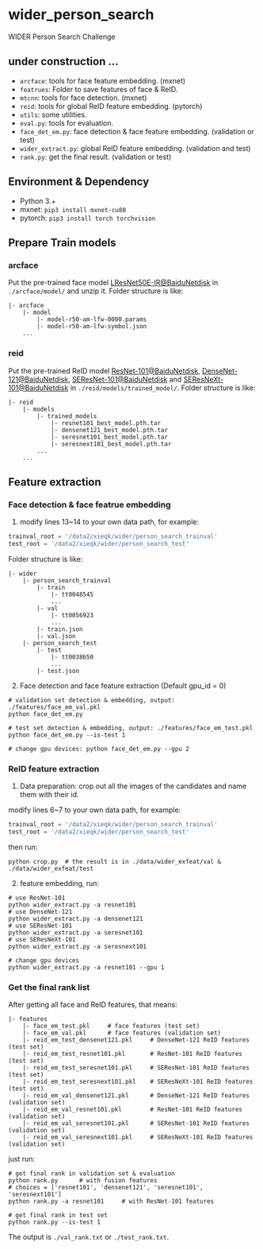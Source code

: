 # wider_person_search
WIDER Person Search Challenge

## under construction ...

* `arcface`: tools for face feature embedding.  (mxnet)
* `featrues`: Folder to save features of face & ReID.
* `mtcnn`: tools for face detection. (mxnet)
* `reid`: tools for global ReID feature embedding. (pytorch)
* `utils`: some utilities.
* `eval.py`: tools for evaluation.
* `face_det_em.py`: face detection & face feature embedding. (validation or test)
* `wider_extract.py`: global ReID feature embedding. (validation and test)
* `rank.py`: get the final result. (validation or test)

## Environment & Dependency

- Python 3.+
- mxnet: ```pip3 install mxnet-cu80```
- pytorch: ```pip3 install torch torchvision```


## Prepare Train models

### arcface

Put the pre-trained face model [LResNet50E-IR@BaiduNetdisk](https://pan.baidu.com/s/1mj6X7MK) in `./arcface/model/` and unzip it. Folder structure is like:

```
|- arcface
    |- model
        |- model-r50-am-lfw-0000.params
        |- model-r50-am-lfw-symbol.json
    ...
```

### reid

Put the pre-trained ReID model [ResNet-101@BaiduNetdisk](#), [DenseNet-121@BaiduNetdisk](#), [SEResNet-101@BaiduNetdisk](#) and [SEResNeXt-101@BaiduNetdisk](#) in `./reid/models/trained_model/`. Folder structure is like:

```
|- reid
    |- models
        |- trained_models
            |- resnet101_best_model.pth.tar
            |- densenet121_best_model.pth.tar
            |- seresnet101_best_model.pth.tar
            |- seresnext101_best_model.pth.tar
        ...
    ...
```

## Feature extraction

### Face detection & face featrue embedding

1. modify lines 13~14 to your own data path, for example: 

```Python
trainval_root = '/data2/xieqk/wider/person_search_trainval'
test_root = '/data2/xieqk/wider/person_search_test'
```

Folder structure is like:

```
|- wider
    |- person_search_trainval
        |- train
            |- tt0048545
            ...
        |- val
            |- tt0056923
            ...
        |- train.json
        |- val.json
    |- person_search_test
        |- test
            |- tt0038650
            ...
        |- test.json
```

2. Face detection and face feature extraction (Default gpu_id = 0)

```Shell
# validation set detection & embedding, output: ./features/face_em_val.pkl
python face_det_em.py

# test set detection & embedding, output: ./features/face_em_test.pkl
python face_det_em.py --is-test 1

# change gpu devices: python face_det_em.py --gpu 2
```

### ReID feature extraction

1. Data preparation: crop out all the images of the candidates and name them with their id.

modify lines 6~7 to your own data path, for example: 

```Python
trainval_root = '/data2/xieqk/wider/person_search_trainval'
test_root = '/data2/xieqk/wider/person_search_test'
```

then run:


```Shell
python crop.py  # the result is in ./data/wider_exfeat/val & ./data/wider_exfeat/test
```

2. feature embedding, run:

```Shell
# use ResNet-101
python wider_extract.py -a resnet101
# use DenseNet-121
python wider_extract.py -a densenet121
# use SEResNet-101
python wider_extract.py -a seresnet101
# use SEResNeXt-101
python wider_extract.py -a seresnext101

# change gpu devices
python wider_extract.py -a resnet101 --gpu 1
```

### Get the final rank list

After getting all face and ReID features, that means:

```
|- features
    |- face_em_test.pkl     # face features (test set)
    |- face_em_val.pkl      # face features (validation set)
    |- reid_em_test_densenet121.pkl     # DenseNet-121 ReID features (test set)
    |- reid_em_test_resnet101.pkl       # ResNet-101 ReID features (test set)
    |- reid_em_test_seresnet101.pkl     # SEResNet-101 ReID features (test set)
    |- reid_em_test_seresnext101.pkl    # SEResNeXt-101 ReID features (test set)
    |- reid_em_val_densenet121.pkl      # DenseNet-121 ReID features (validation set)
    |- reid_em_val_resnet101.pkl        # ResNet-101 ReID features (validation set)
    |- reid_em_val_seresnet101.pkl      # SEResNet-101 ReID features (validation set)
    |- reid_em_val_seresnext101.pkl     # SEResNeXt-101 ReID features (validation set)
```

just run:

```Shell
# get final rank in validation set & evaluation
python rank.py      # with fusion features
# choices = ['resnet101', 'densenet121', 'seresnet101', 'seresnext101']
python rank.py -a resnet101     # with ResNet-101 features

# get final rank in test set
python rank.py --is-test 1
```

The output is `./val_rank.txt` or `./test_rank.txt`.

